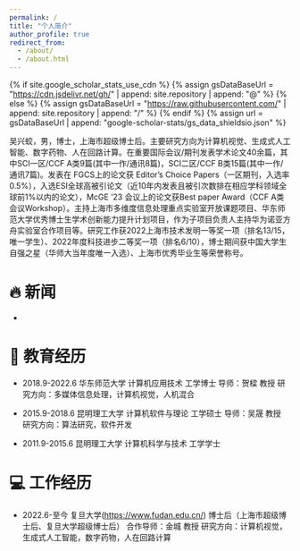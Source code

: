 ```yaml
---
permalink: /
title: "个人简介"
author_profile: true
redirect_from:
  - /about/
  - /about.html
---
```


{% if site.google_scholar_stats_use_cdn %}
{% assign gsDataBaseUrl = "https://cdn.jsdelivr.net/gh/" | append: site.repository | append: "@" %}
{% else %}
{% assign gsDataBaseUrl = "https://raw.githubusercontent.com/" | append: site.repository | append: "/" %}
{% endif %}
{% assign url = gsDataBaseUrl | append: "google-scholar-stats/gs_data_shieldsio.json" %}

<span class='anchor' id='about-me'></span>

吴兴蛟，男，博士，上海市超级博士后。主要研究方向为计算机视觉、生成式人工智能、数字药物、人在回路计算。在重要国际会议/期刊发表学术论文40余篇，其中SCI一区/CCF
A类9篇(其中一作/通讯8篇)，SCI二区/CCF B类15篇(其中一作/通讯7篇)。发表在 FGCS上的论文获 Editor’s Choice
Papers（一区期刊，入选率0.5%），入选ESI全球高被引论文（近10年内发表且被引次数排在相应学科领域全球前1%以内的论文），McGE ’23
会议上的论文获Best paper Award（CCF
A类会议Workshop）。主持上海市多维度信息处理重点实验室开放课题项目、华东师范大学优秀博士生学术创新能力提升计划项目，作为子项目负责人主持华为诺亚方舟实验室合作项目等。研究工作获2022上海市技术发明一等奖一项（排名13/15，唯一学生）、2022年度科技进步二等奖一项（排名6/10），博士期间获中国大学生自强之星（华师大当年度唯一入选）、上海市优秀毕业生等荣誉称号。


# 🔥 新闻
- 

# 📖 教育经历

- 2018.9-2022.6 华东师范大学 计算机应用技术 工学博士 导师：贺樑 教授
  研究方向：多媒体信息处理，计算机视觉，人机混合

- 2015.9-2018.6 昆明理工大学 计算机软件与理论 工学硕士 导师：吴晟 教授
  研究方向：算法研究，软件开发

- 2011.9-2015.6 昆明理工大学 计算机科学与技术 工学学士

# 💻 工作经历

- 2022.6-至今 复旦大学(https://www.fudan.edu.cn/)    博士后（上海市超级博士后、复旦大学超级博士后） 合作导师：金城 教授
  研究方向：计算机视觉，生成式人工智能，数字药物，人在回路计算
